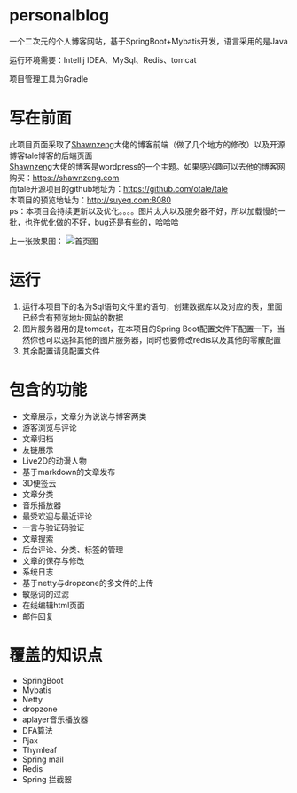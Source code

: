 # personalblog
一个二次元的个人博客网站，基于SpringBoot+Mybatis开发，语言采用的是Java<br>

运行环境需要：Intellij IDEA、MySql、Redis、tomcat<br>

项目管理工具为Gradle
# 写在前面
此项目页面采取了[Shawnzeng](https://shawnzeng.com)大佬的博客前端（做了几个地方的修改）以及开源博客tale博客的后端页面<br>
[Shawnzeng](https://shawnzeng.com)大佬的博客是wordpress的一个主题。如果感兴趣可以去他的博客网购买：https://shawnzeng.com <br>
而tale开源项目的github地址为：https://github.com/otale/tale <br>
本项目的预览地址为：http://suyeq.com:8080 <br>
ps：本项目会持续更新以及优化。。。。图片太大以及服务器不好，所以加载慢的一批，也许优化做的不好，bug还是有些的，哈哈哈<br>

上一张效果图：
![首页图](https://github.com/suyeq/personalblog/blob/master/image/1.png)


# 运行
1. 运行本项目下的名为Sql语句文件里的语句，创建数据库以及对应的表，里面已经含有预览地址网站的数据
2. 图片服务器用的是tomcat，在本项目的Spring Boot配置文件下配置一下，当然你也可以选择其他的图片服务器，同时也要修改redis以及其他的零散配置
3. 其余配置请见配置文件


# 包含的功能
* 文章展示，文章分为说说与博客两类
* 游客浏览与评论
* 文章归档
* 友链展示
* Live2D的动漫人物
* 基于markdown的文章发布
* 3D便签云
* 文章分类
* 音乐播放器
* 最受欢迎与最近评论
* 一言与验证码验证
* 文章搜索
* 后台评论、分类、标签的管理
* 文章的保存与修改
* 系统日志
* 基于netty与dropzone的多文件的上传
* 敏感词的过滤
* 在线编辑html页面
* 邮件回复
# 覆盖的知识点
* SpringBoot
* Mybatis
* Netty
* dropzone
* aplayer音乐播放器
* DFA算法
* Pjax
* Thymleaf
* Spring mail
* Redis
* Spring 拦截器


